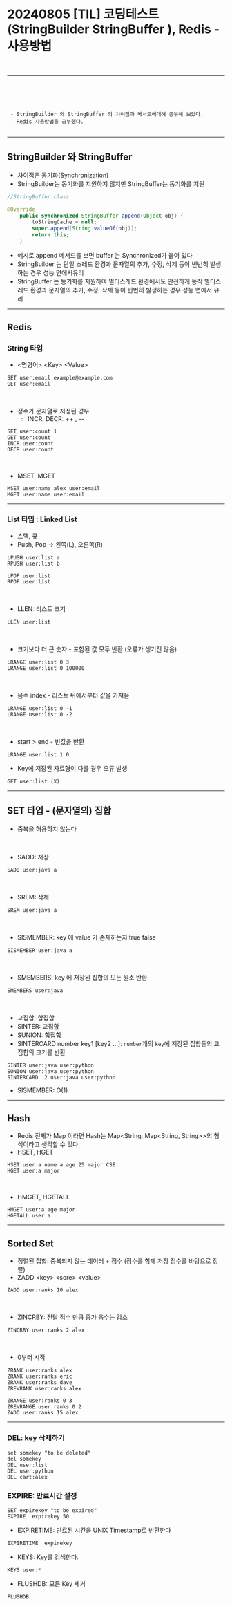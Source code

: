 # 20240805 [TIL] 코딩테스트 (StringBuilder StringBuffer ), Redis - 사용방법

<br>

---
<br>
<br>
<br>

```
 - StringBuilder 와 StringBuffer 의 차이점과 메서드에대해 공부해 보았다.
 - Redis 사용방법을 공부했다.
  
```

---
## StringBuilder 와 StringBuffer


- 차이점은 동기화(Synchronization)
- StringBuilder는 동기화를 지원하지 않지만 StringBuffer는 동기화를 지원

~~~java
//StringBuffer.class

@Override
    public synchronized StringBuffer append(Object obj) {
        toStringCache = null;
        super.append(String.valueOf(obj));
        return this;
    }
~~~
- 예시로 append 메서드를 보면 buffer 는 Synchronized가 붙어 있다
- StringBuilder 는 단일 스레드 환경과 문자열의 추가, 수정, 삭제 등이 빈번히 발생하는 경우 성능 면에서유리
- StringBuffer 는 동기화를 지원하여 멀티스레드 환경에서도 안전하게 동작 멀티스레드 환경과 문자열의 추가, 수정, 삭제 등이 빈번히 발생하는 경우 성능 면에서 유리

---
## Redis
### String 타입
- <명령어> \<Key> \<Value>
~~~redis
SET user:email example@example.com
GET user:email
~~~
<br>

- 정수가 문자열로 저정된 경우
  - INCR, DECR: ++ , --
~~~redis
SET user:count 1
GET user:count
INCR user:count
DECR user:count
~~~
<br>

- MSET, MGET
~~~redis
MSET user:name alex user:email
MGET user:name user:email
~~~
---
### List 타입 : Linked List
- 스택, 큐
- Push, Pop -> 왼쪽(L), 오른쪽(R)
~~~redis
LPUSH user:list a
RPUSH user:list b

LPOP user:list
RPOP user:list
~~~
<br>

- LLEN: 리스트 크기
~~~redis
LLEN user:list
~~~
<br>

- 크기보다 더 큰 숫자 - 포함된 값 모두 반환 (오류가 생기진 않음)
~~~redis
LRANGE user:list 0 3
LRANGE user:list 0 100000
~~~
<br>

- 음수 index - 리스트 뒤에서부터 값을 가져옴
~~~redis
LRANGE user:list 0 -1
LRANGE user:list 0 -2
~~~
<br>

- start > end - 빈값을 반환
~~~redis
LRANGE user:list 1 0
~~~
- Key에 저장된 자료형이 다를 경우 오류 발생
~~~redis
GET user:list (X)
~~~
---
## SET 타입 - (문자열의) 집합
- 중복을 허용하지 않는다
<br>

- SADD: 저장
~~~redis
SADD user:java a
~~~
<br>

- SREM: 삭제
~~~redis
SREM user:java a
~~~
<br>

- SISMEMBER: key 에 value 가 존재하는지 true false 
~~~redis
SISMEMBER user:java a
~~~
<br>

- SMEMBERS: key 에 저장된 집합의 모든 원소 반환
~~~redis
SMEMBERS user:java
~~~
<br>

- 교집합, 합집합
- SINTER: 교집합
- SUNION: 합집합
- SINTERCARD number key1 [key2 ...]: `number`개의 `key`에 저장된 집합들의 교집합의 크기를 반환
~~~redis
SINTER user:java user:python
SUNION user:java user:python
SINTERCARD  2 user:java user:python
~~~
- SISMEMBER: O(1)
---
## Hash
- Redis 전체가 Map 이라면 Hash는 Map<String, Map<String, String>>의 형식이라고 생각할 수 있다.
- HSET, HGET
~~~redis
HSET user:a name a age 25 major CSE
HGET user:a major 
~~~
<br>

- HMGET, HGETALL
~~~redis
HMGET user:a age major
HGETALL user:a
~~~

---
## Sorted Set 
- 정렬된 집합: 중복되지 않는 데이터 + 점수 (점수를 함께 저장 점수를 바탕으로 정렬)
- ZADD \<key> \<sore> \<value>
~~~redis
ZADD user:ranks 10 alex
~~~
<br>

- ZINCRBY: 전달 점수 만큼 증가 음수는 감소
~~~redis
ZINCRBY user:ranks 2 alex
~~~
<br>

- 0부터 시작
~~~redis
ZRANK user:ranks alex
ZRANK user:ranks eric
ZRANK user:ranks dave
ZREVRANK user:ranks alex

ZRANGE user:ranks 0 3
ZREVRANGE user:ranks 0 2
ZADD user:ranks 15 alex
~~~

---

### DEL: key 삭제하기


~~~redis
set somekey "to be deleted"
del somekey
DEL user:list
DEL user:python
DEL cart:alex
~~~

### EXPIRE: 만료시간 설정
~~~redis
SET expirekey "to be expired"
EXPIRE  expirekey 50
~~~

- EXPIRETIME: 만료된 시간을 UNIX Timestamp로 반환한다
~~~redis
EXPIRETIME  expirekey
~~~

- KEYS: Key를 검색한다.
~~~redis
KEYS user:*
~~~

- FLUSHDB: 모든 Key 제거
~~~redis
FLUSHDB
~~~